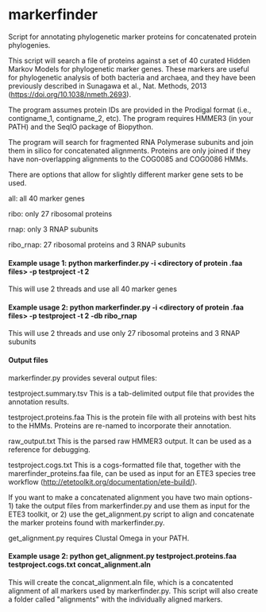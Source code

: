 # markerfinder
Script for annotating phylogenetic marker proteins for concatenated protein phylogenies.  

This script will search a file of proteins against a set of 40 curated Hidden Markov Models for phylogenetic marker genes. These markers are useful for phylogenetic analysis of both bacteria and archaea, and they have been previously described in Sunagawa et al., Nat. Methods, 2013 (https://doi.org/10.1038/nmeth.2693).

The program assumes protein IDs are provided in the Prodigal format (i.e., contigname_1, contigname_2, etc). 
The program requires HMMER3 (in your PATH) and the SeqIO package of Biopython. 

The program will search for fragmented RNA Polymerase subunits and join them in silico for concatenated alignments. Proteins are only joined if they have non-overlapping alignments to the COG0085 and COG0086 HMMs. 

There are options that allow for slightly different marker gene sets to be used. 

all: all 40 marker genes

ribo: only 27 ribosomal proteins

rnap: only 3 RNAP subunits

ribo_rnap: 27 ribosomal proteins and 3 RNAP subunits


#### Example usage 1: python markerfinder.py -i <directory of protein .faa files> -p testproject -t 2

This will use 2 threads and use all 40 marker genes

#### Example usage 2: python markerfinder.py -i <directory of protein .faa files> -p testproject -t 2 -db ribo_rnap

This will use 2 threads and use only 27 ribosomal proteins and 3 RNAP subunits


#### Output files
markerfinder.py provides several output files:

testproject.summary.tsv         This is a tab-delimited output file that provides the annotation results. 

testproject.proteins.faa  This is the protein file with all proteins with best hits to the HMMs. Proteins are re-named to incorporate their annotation.

raw_output.txt          This is the parsed raw HMMER3 output. It can be used as a reference for debugging. 

testproject.cogs.txt                This is a cogs-formatted file that, together with the marerfinder_proteins.faa file, can be used as input for an ETE3 species tree workflow 
(http://etetoolkit.org/documentation/ete-build/).




If you want to make a concatenated alignment you have two main options- 1) take the output files from markerfinder.py and use them as input for the ETE3 toolkit, or 2) use the get_alignment.py script to align and concatenate the marker proteins found with markerfinder.py. 

get_alignment.py requires Clustal Omega in your PATH.

#### Example usage 2: python get_alignment.py testproject.proteins.faa testproject.cogs.txt concat_alignment.aln

This will create the concat_alignment.aln file, which is a concatented alignment of all markers used by markerfinder.py. This script will also create a folder called "alignments" with the individually aligned markers.


